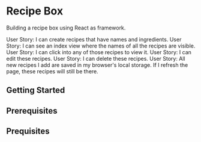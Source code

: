 # Recipe Box 

Building a recipe box using React as framework. 

User Story: I can create recipes that have names and ingredients.
User Story: I can see an index view where the names of all the recipes are visible.
User Story: I can click into any of those recipes to view it.
User Story: I can edit these recipes.
User Story: I can delete these recipes.
User Story: All new recipes I add are saved in my browser's local storage. If I refresh the page, these recipes will still be there.


## Getting Started 

## Prerequisites 

## Prequisites 

